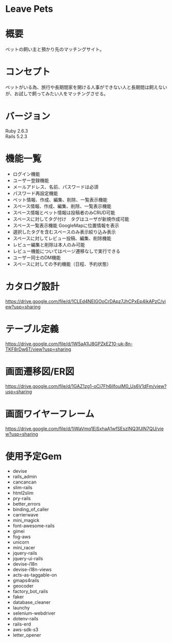# Leave Pets
# 概要
ペットの飼い主と預かり先のマッチングサイト。

# コンセプト
ペットがいる為、旅行や長期間家を開ける人事ができない人と長期間は飼えないが、お試しで飼ってみたい人をマッチングさせる。

# バージョン
Ruby 2.6.3  
Rails 5.2.3

# 機能一覧
- ログイン機能
- ユーザー登録機能
- メールアドレス、名前、パスワードは必須
- パスワード再設定機能
- ペット情報、作成、編集、削除、一覧表示機能
- スペース情報、作成、編集、削除、一覧表示機能
- スペース情報とペット情報は投稿者のみCRUD可能
- スペースに対してタグ付け　タグはユーザが新規作成可能
- スペース一覧表示機能	GoogleMapに位置情報を表示
- 選択したタグを含むスペースのみ表示絞り込み表示
- スペースに対してレビュー投稿、編集、削除機能
- レビュー編集と削除は本人のみ可能
- レビュー機能についてはページ遷移なしで実行できる
- ユーザー同士のDM機能
- スペースに対しての予約機能（日程、予約状態）

# カタログ設計
https://drive.google.com/file/d/1CLEd4NEIGOoCrDApz7JhCPxEp4ikAPzC/view?usp=sharing

# テーブル定義
https://drive.google.com/file/d/1W5aA1lJ8GPZkEZ10-uk-8n-TKF8rDw6T/view?usp=sharing

# 画面遷移図/ER図
https://drive.google.com/file/d/1GAZ1zg1-oCj7Fh6iIfoulM0_Us6V1dFm/view?usp=sharing

# 画面ワイヤーフレーム
https://drive.google.com/file/d/1iWaVmq1EjSxhaA1wfSEszlNQ3fJlN7QU/view?usp=sharing

# 使用予定Gem
- devise
- rails_admin
- cancancan
- slim-rails
- html2slim
- pry-rails
- better_errors
- binding_of_caller
- carrierwave
- mini_magick
- font-awesome-rails
- gimei
- fog-aws
- unicorn
- mini_racer
- jquery-rails
- jquery-ui-rails
- devise-i18n
- devise-i18n-views
- acts-as-taggable-on
- gmaps4rails
- geocoder
- factory_bot_rails
- faker
- database_cleaner
- launchy
- selenium-webdriver
- dotenv-rails
- rails-erd
- aws-sdk-s3
- letter_opener